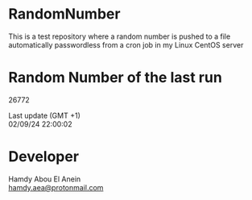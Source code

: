 # RandomNumber    
This is a test repository where a random number is pushed to a file automatically passwordless from a cron job in my Linux CentOS server    
# Random Number of the last run   
26772
      
Last update (GMT +1)    
02/09/24 22:00:02
# Developer    
Hamdy Abou El Anein   
hamdy.aea@protonmail.com
